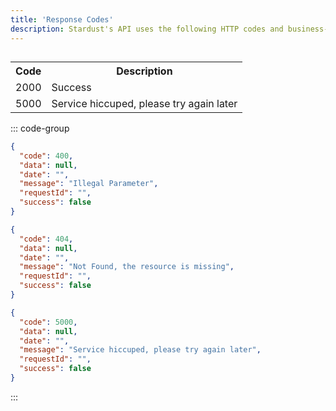 ```yaml
---
title: 'Response Codes'
description: Stardust's API uses the following HTTP codes and business-specific codes.
---
```


##

<table>
  <tr>
    <th>Code</th>
    <th>Description</th>
  </tr>
  <tr>
    <td>2000</td>
    <td>Success</td>
  </tr>
  <tr>
    <td>5000</td>
    <td>Service hiccuped, please try again later</td>
  </tr>
</table>

::: code-group

```json [400 Example]
{
  "code": 400,
  "data": null,
  "date": "",
  "message": "Illegal Parameter",
  "requestId": "",
  "success": false
}
```

```json [404 Example]
{
  "code": 404,
  "data": null,
  "date": "",
  "message": "Not Found, the resource is missing",
  "requestId": "",
  "success": false
}
```

```json [500 Example]
{
  "code": 5000,
  "data": null,
  "date": "",
  "message": "Service hiccuped, please try again later",
  "requestId": "",
  "success": false
}
```

:::
